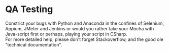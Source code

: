 # QA Testing
Constrict your bugs with Python and Anaconda in the confines of Selenium, Appium, JMeter and Jenkins
or would you rather take your Mocha with Java-script first or perhaps, playing your script in CSharp.  
For more detailed help, please don't forget Stackoverflow, and the good ole "technical documentation".

